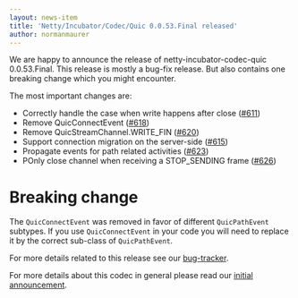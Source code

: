 ```yaml
---
layout: news-item
title: 'Netty/Incubator/Codec/Quic 0.0.53.Final released'
author: normanmaurer
---
```


We are happy to announce the release of netty-incubator-codec-quic 0.0.53.Final. This release is mostly a bug-fix release.
But also contains one breaking change which you might encounter.


The most important changes are:

* Correctly handle the case when write happens after close ([#611](https://github.com/netty/netty-incubator-codec-quic/pull/611))
* Remove QuicConnectEvent ([#618](https://github.com/netty/netty-incubator-codec-quic/pull/618))
* Remove QuicStreamChannel.WRITE_FIN ([#620](https://github.com/netty/netty-incubator-codec-quic/pull/620))
* Support connection migration on the server-side ([#615](https://github.com/netty/netty-incubator-codec-quic/pull/615))
* Propagate events for path related activities ([#623](https://github.com/netty/netty-incubator-codec-quic/pull/623))
* POnly close channel when receiving a STOP_SENDING frame ([#626](https://github.com/netty/netty-incubator-codec-quic/pull/626))

# Breaking change

The `QuicConnectEvent` was removed in favor of different `QuicPathEvent` subtypes. If you use `QuicConnectEvent` in your code you will need to replace it by the correct sub-class of `QuicPathEvent`.


For more details related to this release see our [bug-tracker](https://github.com/netty/netty-incubator-codec-quic/milestone/51?closed=1). 


For more details about this codec in general please read our [initial announcement](https://netty.io/news/2020/12/09/quic-0-0-1-Final.html).